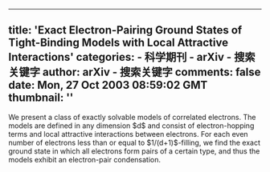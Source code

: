 
---
title: 'Exact Electron-Pairing Ground States of Tight-Binding Models with Local
  Attractive Interactions'
categories: 
    - 科学期刊
    - arXiv - 搜索关键字
author: arXiv - 搜索关键字
comments: false
date: Mon, 27 Oct 2003 08:59:02 GMT
thumbnail: ''
---

<div>   
We present a class of exactly solvable models of correlated electrons. The
models are defined in any dimension $d$ and consist of electron-hopping terms
and local attractive interactions between electrons. For each even number of
electrons less than or equal to $1/(d+1)$-filling, we find the exact ground
state in which all electrons form pairs of a certain type, and thus the models
exhibit an electron-pair condensation.
  
</div>
            